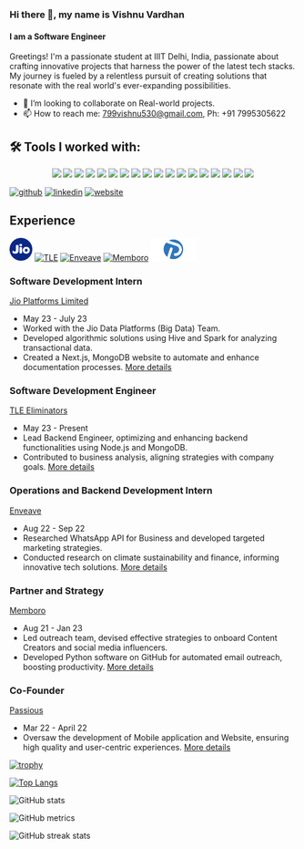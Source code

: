 ### Hi there 👋, my name is Vishnu Vardhan
#### I am a Software Engineer
Greetings! I'm a passionate student at IIIT Delhi, India, passionate about crafting innovative projects that harness the power of the latest tech stacks. My journey is fueled by a relentless pursuit of creating solutions that resonate with the real world's ever-expanding possibilities.

- 👯 I’m looking to collaborate on Real-world projects.
- 📫 How to reach me: 799vishnu530@gmail.com, Ph: +91 7995305622 

## 🛠 Tools I worked with:

<p align="center">
  <img src="https://img.shields.io/badge/java-%23ED8B00.svg?style=for-the-badge&logo=java&logoColor=white">
  <img src="https://img.shields.io/badge/html5-%23E34F26.svg?style=for-the-badge&logo=html5&logoColor=white">
  <img src="https://img.shields.io/badge/css3-%231572B6.svg?style=for-the-badge&logo=css3&logoColor=white">
  <img src="https://img.shields.io/badge/javascript-%23323330.svg?style=for-the-badge&logo=javascript&logoColor=%23F7DF1E">
  <img src="https://img.shields.io/badge/tailwindcss-%2338B2AC.svg?style=for-the-badge&logo=tailwind-css&logoColor=white">
  <img src="https://img.shields.io/badge/react-%2320232a.svg?style=for-the-badge&logo=react&logoColor=%2361DAFB">
  <img src="https://img.shields.io/badge/MySQL-00000F?style=for-the-badge&logo=mysql&logoColor=white">
  <img src="https://img.shields.io/badge/PostgreSQL-316192?style=for-the-badge&logo=postgresql&logoColor=white">
  <img src="https://img.shields.io/badge/MongoDB-4EA94B?style=for-the-badge&logo=mongodb&logoColor=white">
  <img src="https://img.shields.io/badge/git-%23F05033.svg?style=for-the-badge&logo=git&logoColor=white">
  <img src="https://img.shields.io/badge/Postman-F36C3D?style=for-the-badge&logo=postman&logoColor=white">
  <img src="https://img.shields.io/badge/Google_Cloud-4285F4?style=for-the-badge&logo=google-cloud&logoColor=white">
  <img src="https://img.shields.io/badge/Vercel-000000?style=for-the-badge&logo=vercel&logoColor=white">
  <img src="https://img.shields.io/badge/bootstrap-%23563D7C.svg?style=for-the-badge&logo=bootstrap&logoColor=white">
  <img src="https://img.shields.io/badge/figma-%23F24E1E.svg?style=for-the-badge&logo=figma&logoColor=white">
  <img src="https://img.shields.io/badge/python-3670A0?style=for-the-badge&logo=python&logoColor=ffdd54">
  <img src="https://img.shields.io/badge/numpy-%23013243.svg?style=for-the-badge&logo=numpy&logoColor=white">
  <img src="https://img.shields.io/badge/pandas-%23150458.svg?style=for-the-badge&logo=pandas&logoColor=white">
</p>


[<img src='https://cdn.jsdelivr.net/npm/simple-icons@3.0.1/icons/github.svg' alt='github' height='40'>](https://github.com/V15hnu24)  [<img src='https://cdn.jsdelivr.net/npm/simple-icons@3.0.1/icons/linkedin.svg' alt='linkedin' height='40'>](https://www.linkedin.com/in/https://www.linkedin.com/in/vish24vishnu//)  [<img src='https://cdn.jsdelivr.net/npm/simple-icons@3.0.1/icons/icloud.svg' alt='website' height='40'>](https://my-project-2168c.web.app/)  

## Experience

[<img src='images/jio_logo.png' alt='jio' height='40'>](https://en.wikipedia.org/wiki/Jio_Platforms)  [<img src='https://yt3.googleusercontent.com/_QUFm1zWPTLsVidgSxkinxdhGs4jLUZuIeesgwIf2XrrRJ_Zi5IKs1HlnXjKTOZ0J5G981ygrg=s900-c-k-c0x00ffffff-no-rj' alt='TLE' height='40'>](https://www.tle-eliminators.com/)  [<img src='https://enveave.earth/favicon.svg' alt='Enveave' height='40'>](https://enveave.earth/) [<img src='https://www.google.com/url?sa=i&url=https%3A%2F%2Fmedium.com%2Fmemboro&psig=AOvVaw0ug8EUmLY25QCzinyrR25J&ust=1692379939306000&source=images&cd=vfe&opi=89978449&ved=0CBAQjRxqFwoTCPDYo9qc5IADFQAAAAAdAAAAABAd' alt='Memboro' height='40'>](https://www.thememboro.com/) [<img src='images/passious_logo.png' alt='passious' height='40'>](https://passious-web-five.vercel.app/)  


### Software Development Intern
[Jio Platforms Limited](https://en.wikipedia.org/wiki/Jio_Platforms)
- May 23 - July 23
- Worked with the Jio Data Platforms (Big Data) Team.
- Developed algorithmic solutions using Hive and Spark for analyzing transactional data.
- Created a Next.js, MongoDB website to automate and enhance documentation processes. [More details](/experiences/jio_intern.md)

### Software Development Engineer
[TLE Eliminators](https://www.tle-eliminators.com/)
- May 23 - Present
- Lead Backend Engineer, optimizing and enhancing backend functionalities using Node.js and MongoDB.
- Contributed to business analysis, aligning strategies with company goals. [More details](/experiences/tle_engineer.md)

### Operations and Backend Development Intern
[Enveave](https://enveave.earth/)
- Aug 22 - Sep 22
- Researched WhatsApp API for Business and developed targeted marketing strategies.
- Conducted research on climate sustainability and finance, informing innovative tech solutions. [More details](/experiences/enveave_intern.md)

### Partner and Strategy
[Memboro](https://www.thememboro.com/)
- Aug 21 - Jan 23
- Led outreach team, devised effective strategies to onboard Content Creators and social media influencers.
- Developed Python software on GitHub for automated email outreach, boosting productivity. [More details](/experiences/memboro_partner.md)

### Co-Founder
[Passious](https://passious-web-five.vercel.app/)
- Mar 22 - April 22
- Oversaw the development of Mobile application and Website, ensuring high quality and user-centric experiences. [More details](/experiences/passious_cofounder.md)




[![trophy](https://github-profile-trophy.vercel.app/?username=V15hnu24)](https://github.com/ryo-ma/github-profile-trophy)

[![Top Langs](https://github-readme-stats.vercel.app/api/top-langs/?username=V15hnu24)](https://github.com/anuraghazra/github-readme-stats)

![GitHub stats](https://github-readme-stats.vercel.app/api?username=V15hnu24&show_icons=true&count_private=true)  

![GitHub metrics](https://metrics.lecoq.io/V15hnu24)  

![GitHub streak stats](https://streak-stats.demolab.com/?user=V15hnu24)  
